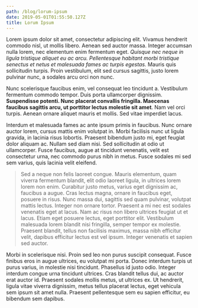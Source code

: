 ```yaml
---
path: /blog/lorum-ipsum
date: 2019-05-01T01:55:50.127Z
title: Lorum Ipsum
---
```

Lorem ipsum dolor sit amet, consectetur adipiscing elit. Vivamus hendrerit commodo nisl, ut mollis libero. Aenean sed auctor massa. Integer accumsan nulla lorem, nec elementum enim fermentum eget. _Quisque nec neque in ligula tristique aliquet eu ac arcu. Pellentesque habitant morbi tristique senectus et netus et malesuada fames ac turpis egestas._ Mauris quis sollicitudin turpis. Proin vestibulum, elit sed cursus sagittis, justo lorem pulvinar nunc, a sodales arcu orci non nunc.



Nunc scelerisque faucibus enim, vel consequat leo tincidunt a. Vestibulum fermentum commodo tempor. Duis porta ullamcorper dignissim. **Suspendisse potenti. Nunc placerat convallis fringilla. Maecenas faucibus sagittis arcu, ut porttitor lectus molestie sit amet**. Nam vel orci turpis. Aenean ornare aliquet mauris et mollis. Sed vitae imperdiet lacus.



Interdum et malesuada fames ac ante ipsum primis in faucibus. Nunc ornare auctor lorem, cursus mattis enim volutpat in. Morbi facilisis nunc ut ligula gravida, in lacinia risus lobortis. Praesent bibendum justo mi, eget feugiat dolor aliquam ac. Nullam sed diam nisi. Sed sollicitudin at odio ut ullamcorper. Fusce faucibus, augue at tincidunt venenatis, velit est consectetur urna, nec commodo purus nibh in metus. Fusce sodales mi sed sem varius, quis lacinia velit eleifend.



> Sed a neque non felis laoreet congue. Mauris elementum, quam viverra fermentum blandit, elit odio laoreet ligula, in ultrices lorem lorem non enim. Curabitur justo metus, varius eget dignissim ac, faucibus a augue. Cras lectus magna, ornare in faucibus eget, posuere in risus. Nunc massa dui, sagittis sed quam pulvinar, volutpat mattis lectus. Integer non ornare tortor. Praesent a mi nec est sodales venenatis eget at lacus. Nam ac risus non libero ultrices feugiat ut et lacus. Etiam eget posuere lectus, eget porttitor elit. Vestibulum malesuada lorem blandit nisi fringilla, semper tempor ex molestie. Praesent blandit, tellus non facilisis maximus, massa nibh efficitur velit, dapibus efficitur lectus est vel ipsum. Integer venenatis et sapien sed auctor.



Morbi in scelerisque nisi. Proin sed leo non purus suscipit consequat. Fusce finibus eros in augue ultrices, eu volutpat mi porta. Donec interdum turpis ut purus varius, in molestie nisi tincidunt. Phasellus id justo odio. Integer interdum congue urna tincidunt ultrices. Cras blandit tellus dui, ac auctor erat auctor id. Praesent sodales mollis metus, ut ultrices ex. Ut hendrerit, ligula vitae viverra dignissim, metus tellus placerat lectus, eget vehicula sem ipsum sit amet nulla. Praesent pellentesque sem eu sapien efficitur, eu bibendum sem dapibus.
